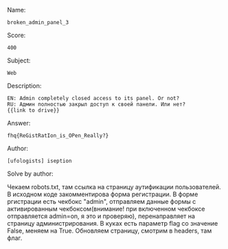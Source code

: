 Name:

	broken_admin_panel_3

Score:

	400

Subject:

	Web

Description:

	EN: Admin completely closed access to its panel. Or not?
	RU: Админ полностью закрыл доступ к своей панели. Или нет?
	{{link to drive}}

Answer:

	fhq{ReGistRatIon_is_OPen_Really?}

Author:

	[ufologists] iseption

Solve by author:

Чекаем robots.txt, там ссылка на страницу аутификации пользователей. В исходном коде закомментирова форма регистрации.
В форме ргистрации есть чекбокс "admin", отправляем данные формы с активированным чекбоксом(внимание! при включенном
чекбоксе отправляется admin=on, я это и проверяю), перенаправляет на страницу администрирования. В куках есть параметр
flag со значение False, меняем на True. Обновляем страницу, смотрим в headers, там флаг.
